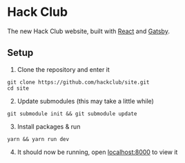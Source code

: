 # Hack Club

The new Hack Club website, built with [React](https://reactjs.org/) and [Gatsby](https://www.gatsbyjs.org/).

## Setup

1. Clone the repository and enter it
```
git clone https://github.com/hackclub/site.git
cd site
```
2. Update submodules (this may take a little while)
```
git submodule init && git submodule update
```
3. Install packages & run
```
yarn && yarn run dev
```
4. It should now be running, open [localhost:8000](http://localhost:8000) to view it

